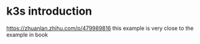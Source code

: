 # k3s introduction

<https://zhuanlan.zhihu.com/p/479989816>
this example is very close to the example in book <K8S in action>

